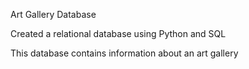 Art Gallery Database

Created a relational database using Python and SQL

This database contains information about an art gallery
